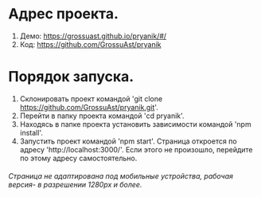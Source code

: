 # Адрес проекта.
1. Демо: https://grossuast.github.io/pryanik/#/
2. Код: https://github.com/GrossuAst/pryanik

# Порядок запуска.
1. Склонировать проект командой 'git clone https://github.com/GrossuAst/pryanik.git'.
2. Перейти в папку проекта командой 'cd pryanik'.
3. Находясь в папке проекта установить зависимости командой 'npm install'.
4. Запустить проект командой 'npm start'.
    Страница откроется по адресу 'http://localhost:3000/'. Если этого не произошло, перейдите по этому адресу самостоятельно.

###### Страница не адаптирована под мобильные устройства, рабочая версия- в разрешении 1280px и более.